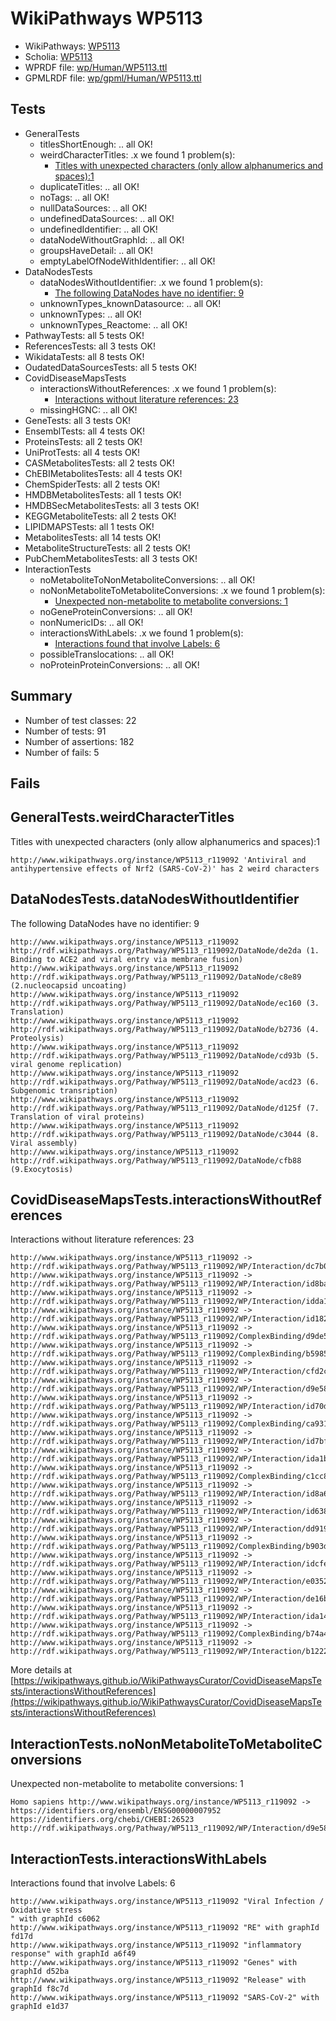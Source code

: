 # WikiPathways WP5113

* WikiPathways: [WP5113](https://identifiers.org/wikipathways:WP5113)
* Scholia: [WP5113](https://scholia.toolforge.org/wikipathways/WP5113)
* WPRDF file: [wp/Human/WP5113.ttl](../wp/Human/WP5113.ttl)
* GPMLRDF file: [wp/gpml/Human/WP5113.ttl](../wp/gpml/Human/WP5113.ttl)

## Tests
* GeneralTests
    * titlesShortEnough: .. all OK!
    * weirdCharacterTitles: .x we found 1 problem(s):
        * [Titles with unexpected characters (only allow alphanumerics and spaces):1](#fda87b3f)
    * duplicateTitles: .. all OK!
    * noTags: .. all OK!
    * nullDataSources: .. all OK!
    * undefinedDataSources: .. all OK!
    * undefinedIdentifier: .. all OK!
    * dataNodeWithoutGraphId: .. all OK!
    * groupsHaveDetail: .. all OK!
    * emptyLabelOfNodeWithIdentifier: .. all OK!
* DataNodesTests
    * dataNodesWithoutIdentifier: .x we found 1 problem(s):
        * [The following DataNodes have no identifier: 9](#d2d32fa8)
    * unknownTypes_knownDatasource: .. all OK!
    * unknownTypes: .. all OK!
    * unknownTypes_Reactome: .. all OK!
* PathwayTests: all 5 tests OK!
* ReferencesTests: all 3 tests OK!
* WikidataTests: all 8 tests OK!
* OudatedDataSourcesTests: all 5 tests OK!
* CovidDiseaseMapsTests
    * interactionsWithoutReferences: .x we found 1 problem(s):
        * [Interactions without literature references: 23](#9701cd03)
    * missingHGNC: .. all OK!
* GeneTests: all 3 tests OK!
* EnsemblTests: all 4 tests OK!
* ProteinsTests: all 2 tests OK!
* UniProtTests: all 4 tests OK!
* CASMetabolitesTests: all 2 tests OK!
* ChEBIMetabolitesTests: all 4 tests OK!
* ChemSpiderTests: all 2 tests OK!
* HMDBMetabolitesTests: all 1 tests OK!
* HMDBSecMetabolitesTests: all 3 tests OK!
* KEGGMetaboliteTests: all 2 tests OK!
* LIPIDMAPSTests: all 1 tests OK!
* MetabolitesTests: all 14 tests OK!
* MetaboliteStructureTests: all 2 tests OK!
* PubChemMetabolitesTests: all 3 tests OK!
* InteractionTests
    * noMetaboliteToNonMetaboliteConversions: .. all OK!
    * noNonMetaboliteToMetaboliteConversions: .x we found 1 problem(s):
        * [Unexpected non-metabolite to metabolite conversions: 1](#4b4cfabf)
    * noGeneProteinConversions: .. all OK!
    * nonNumericIDs: .. all OK!
    * interactionsWithLabels: .x we found 1 problem(s):
        * [Interactions found that involve Labels: 6](#630d267d)
    * possibleTranslocations: .. all OK!
    * noProteinProteinConversions: .. all OK!


## Summary

* Number of test classes: 22
* Number of tests: 91
* Number of assertions: 182
* Number of fails: 5

## Fails

<a name="fda87b3f" />

## GeneralTests.weirdCharacterTitles

Titles with unexpected characters (only allow alphanumerics and spaces):1
```
http://www.wikipathways.org/instance/WP5113_r119092 'Antiviral and antihypertensive effects of Nrf2 (SARS-CoV-2)' has 2 weird characters
```

<a name="d2d32fa8" />

## DataNodesTests.dataNodesWithoutIdentifier

The following DataNodes have no identifier: 9
```
http://www.wikipathways.org/instance/WP5113_r119092 http://rdf.wikipathways.org/Pathway/WP5113_r119092/DataNode/de2da (1. Binding to ACE2 and viral entry via membrane fusion)
http://www.wikipathways.org/instance/WP5113_r119092 http://rdf.wikipathways.org/Pathway/WP5113_r119092/DataNode/c8e89 (2.nucleocapsid uncoating)
http://www.wikipathways.org/instance/WP5113_r119092 http://rdf.wikipathways.org/Pathway/WP5113_r119092/DataNode/ec160 (3. Translation)
http://www.wikipathways.org/instance/WP5113_r119092 http://rdf.wikipathways.org/Pathway/WP5113_r119092/DataNode/b2736 (4. Proteolysis)
http://www.wikipathways.org/instance/WP5113_r119092 http://rdf.wikipathways.org/Pathway/WP5113_r119092/DataNode/cd93b (5. viral genome replication)
http://www.wikipathways.org/instance/WP5113_r119092 http://rdf.wikipathways.org/Pathway/WP5113_r119092/DataNode/acd23 (6. Subgenomic transription)
http://www.wikipathways.org/instance/WP5113_r119092 http://rdf.wikipathways.org/Pathway/WP5113_r119092/DataNode/d125f (7. Translation of viral proteins)
http://www.wikipathways.org/instance/WP5113_r119092 http://rdf.wikipathways.org/Pathway/WP5113_r119092/DataNode/c3044 (8. Viral assembly)
http://www.wikipathways.org/instance/WP5113_r119092 http://rdf.wikipathways.org/Pathway/WP5113_r119092/DataNode/cfb88 (9.Exocytosis)
```

<a name="9701cd03" />

## CovidDiseaseMapsTests.interactionsWithoutReferences

Interactions without literature references: 23
```
http://www.wikipathways.org/instance/WP5113_r119092 -> http://rdf.wikipathways.org/Pathway/WP5113_r119092/WP/Interaction/dc7b0
http://www.wikipathways.org/instance/WP5113_r119092 -> http://rdf.wikipathways.org/Pathway/WP5113_r119092/WP/Interaction/id8ba42822
http://www.wikipathways.org/instance/WP5113_r119092 -> http://rdf.wikipathways.org/Pathway/WP5113_r119092/WP/Interaction/idda1273e9
http://www.wikipathways.org/instance/WP5113_r119092 -> http://rdf.wikipathways.org/Pathway/WP5113_r119092/WP/Interaction/id182debc7
http://www.wikipathways.org/instance/WP5113_r119092 -> http://rdf.wikipathways.org/Pathway/WP5113_r119092/ComplexBinding/d9de5
http://www.wikipathways.org/instance/WP5113_r119092 -> http://rdf.wikipathways.org/Pathway/WP5113_r119092/ComplexBinding/b5985
http://www.wikipathways.org/instance/WP5113_r119092 -> http://rdf.wikipathways.org/Pathway/WP5113_r119092/WP/Interaction/cfd2c
http://www.wikipathways.org/instance/WP5113_r119092 -> http://rdf.wikipathways.org/Pathway/WP5113_r119092/WP/Interaction/d9e58
http://www.wikipathways.org/instance/WP5113_r119092 -> http://rdf.wikipathways.org/Pathway/WP5113_r119092/WP/Interaction/id70d5dc20
http://www.wikipathways.org/instance/WP5113_r119092 -> http://rdf.wikipathways.org/Pathway/WP5113_r119092/ComplexBinding/ca931
http://www.wikipathways.org/instance/WP5113_r119092 -> http://rdf.wikipathways.org/Pathway/WP5113_r119092/WP/Interaction/id7bf0a621
http://www.wikipathways.org/instance/WP5113_r119092 -> http://rdf.wikipathways.org/Pathway/WP5113_r119092/WP/Interaction/ida1b6bbe2
http://www.wikipathways.org/instance/WP5113_r119092 -> http://rdf.wikipathways.org/Pathway/WP5113_r119092/ComplexBinding/c1cc8
http://www.wikipathways.org/instance/WP5113_r119092 -> http://rdf.wikipathways.org/Pathway/WP5113_r119092/WP/Interaction/id8a67d082
http://www.wikipathways.org/instance/WP5113_r119092 -> http://rdf.wikipathways.org/Pathway/WP5113_r119092/WP/Interaction/id63837411
http://www.wikipathways.org/instance/WP5113_r119092 -> http://rdf.wikipathways.org/Pathway/WP5113_r119092/WP/Interaction/dd919
http://www.wikipathways.org/instance/WP5113_r119092 -> http://rdf.wikipathways.org/Pathway/WP5113_r119092/ComplexBinding/b903d
http://www.wikipathways.org/instance/WP5113_r119092 -> http://rdf.wikipathways.org/Pathway/WP5113_r119092/WP/Interaction/idcfee305f
http://www.wikipathways.org/instance/WP5113_r119092 -> http://rdf.wikipathways.org/Pathway/WP5113_r119092/WP/Interaction/e0352
http://www.wikipathways.org/instance/WP5113_r119092 -> http://rdf.wikipathways.org/Pathway/WP5113_r119092/WP/Interaction/de16b
http://www.wikipathways.org/instance/WP5113_r119092 -> http://rdf.wikipathways.org/Pathway/WP5113_r119092/WP/Interaction/ida14d07fc
http://www.wikipathways.org/instance/WP5113_r119092 -> http://rdf.wikipathways.org/Pathway/WP5113_r119092/ComplexBinding/b74a4
http://www.wikipathways.org/instance/WP5113_r119092 -> http://rdf.wikipathways.org/Pathway/WP5113_r119092/WP/Interaction/b1222
```

More details at [https://wikipathways.github.io/WikiPathwaysCurator/CovidDiseaseMapsTests/interactionsWithoutReferences](https://wikipathways.github.io/WikiPathwaysCurator/CovidDiseaseMapsTests/interactionsWithoutReferences)

<a name="4b4cfabf" />

## InteractionTests.noNonMetaboliteToMetaboliteConversions

Unexpected non-metabolite to metabolite conversions: 1
```
Homo sapiens http://www.wikipathways.org/instance/WP5113_r119092 -> https://identifiers.org/ensembl/ENSG00000007952 https://identifiers.org/chebi/CHEBI:26523 http://rdf.wikipathways.org/Pathway/WP5113_r119092/WP/Interaction/d9e58
```

<a name="630d267d" />

## InteractionTests.interactionsWithLabels

Interactions found that involve Labels: 6
```
http://www.wikipathways.org/instance/WP5113_r119092 "Viral Infection /
Oxidative stress
" with graphId c6062
http://www.wikipathways.org/instance/WP5113_r119092 "RE" with graphId fd17d
http://www.wikipathways.org/instance/WP5113_r119092 "inflammatory response" with graphId a6f49
http://www.wikipathways.org/instance/WP5113_r119092 "Genes" with graphId d52ba
http://www.wikipathways.org/instance/WP5113_r119092 "Release" with graphId f8c7d
http://www.wikipathways.org/instance/WP5113_r119092 "SARS-CoV-2" with graphId e1d37
```

